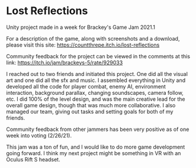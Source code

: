 # Lost Reflections
Unity project made in a week for Brackey's Game Jam 2021.1

For a description of the game, along with screenshots and a download, please visit this site: https://countthrepe.itch.io/lost-reflections

Community feedback for the project can be viewed in the comments at this link: https://itch.io/jam/brackeys-5/rate/929033

I reached out to two friends and initiated this project. One did all the visual art and one did all the sfx and music. I assembled everything in Unity and developed all the code for player combat, enemy AI, environment interaction, background parallax, changing soundscapes, camera follow, etc. I did 100% of the level design, and was the main creative lead for the overall game design, though that was much more collaborative. I also managed our team, giving out tasks and setting goals for both of my friends.

Community feedback from other jammers has been very positive as of one week into voting (2/26/21).

This jam was a ton of fun, and I would like to do more game development going forward. I think my next project might be something in VR with an Oculus Rift S headset.

